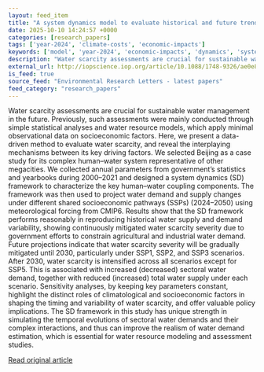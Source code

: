 ```yaml
---
layout: feed_item
title: "A system dynamics model to evaluate historical and future trend of water scarcity in Beijing"
date: 2025-10-10 14:24:57 +0000
categories: [research_papers]
tags: ['year-2024', 'climate-costs', 'economic-impacts']
keywords: ['model', 'year-2024', 'economic-impacts', 'dynamics', 'system', 'climate-costs']
description: "Water scarcity assessments are crucial for sustainable water management in the future"
external_url: http://iopscience.iop.org/article/10.1088/1748-9326/ae0e86
is_feed: true
source_feed: "Environmental Research Letters - latest papers"
feed_category: "research_papers"
---
```


Water scarcity assessments are crucial for sustainable water management in the future. Previously, such assessments were mainly conducted through simple statistical analyses and water resource models, which apply minimal observational data on socioeconomic factors. Here, we present a data-driven method to evaluate water scarcity, and reveal the interplaying mechanisms between its key driving factors. We selected Beijing as a case study for its complex human–water system representative of other megacities. We collected annual parameters from government’s statistics and yearbooks during 2000–2021 and designed a system dynamics (SD) framework to characterize the key human–water coupling components. The framework was then used to project water demand and supply changes under different shared socioeconomic pathways (SSPs) (2024–2050) using meteorological forcing from CMIP6. Results show that the SD framework performs reasonably in reproducing historical water supply and demand variability, showing continuously mitigated water scarcity severity due to government efforts to constrain agricultural and industrial water demand. Future projections indicate that water scarcity severity will be gradually mitigated until 2030, particularly under SSP1, SSP2, and SSP3 scenarios. After 2030, water scarcity is intensified across all scenarios except for SSP5. This is associated with increased (decreased) sectoral water demand, together with reduced (increased) total water supply under each scenario. Sensitivity analyses, by keeping key parameters constant, highlight the distinct roles of climatological and socioeconomic factors in shaping the timing and variability of water scarcity, and offer valuable policy implications. The SD framework in this study has unique strength in simulating the temporal evolutions of sectoral water demands and their complex interactions, and thus can improve the realism of water demand estimation, which is essential for water resource modeling and assessment studies.

[Read original article](http://iopscience.iop.org/article/10.1088/1748-9326/ae0e86)
